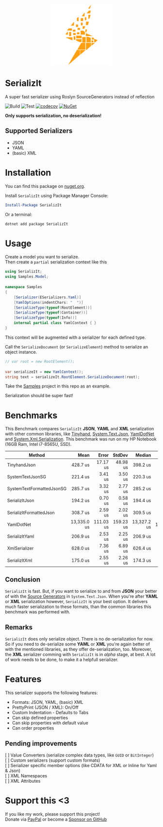 <p align="center">
<img src ="https://raw.githubusercontent.com/KhaosCoders/SerializIt/master/Art/Icon.png" width=200 />
</p>

# SerializIt
A super fast serializer using Roslyn SourceGenerators instead of reflection

![Build](https://github.com/KhaosCoders/SerializIt/actions/workflows/build.yml/badge.svg)
![Test](https://github.com/KhaosCoders/SerializIt/actions/workflows/test.yml/badge.svg)
[![codecov](https://codecov.io/gh/KhaosCoders/SerializIt/branch/main/graph/badge.svg?token=t0Glt2gBti)](https://codecov.io/gh/KhaosCoders/SerializIt)
[![NuGet](https://img.shields.io/nuget/v/SerializIt.svg?logo=nuget)](https://www.nuget.org/packages/SerializIt/)

**Only supports serialization, no deserialization!**

## Supported Serializers

- JSON
- YAML
- (basic) XML

# Installation

You can find this package on [nuget.org](https://www.nuget.org/packages/SerializIt).

Install `SerializIt` using Package Manager Console:
```powershell
Install-Package SerializIt
```

Or a terminal:
```bash
dotnet add package SerializIt 
```

# Usage
Create a model you want to serialize.  
Then create a `partial` serialization context like this
```C#
using SerializIt;
using Samples.Model;

namespace Samples
{
    [Serializer(ESerializers.Yaml)]
    [YamlOptions(indentChars: "  ")]
    [SerializeType(typeof(RootElement))]
    [SerializeType(typeof(Container))]
    [SerializeType(typeof(Info))]
    internal partial class YamlContext { }
}
```

This context will be augmented with a serializer for each defined type.

Call the `SerializeDocument` (or `SerializeElement`) method to serialize an object instance.

```C#
// var root = new RootElement();

var serializeIt = new YamlContext();
string text = serializeIt.RootElement.SerializeDocument(root);
```

Take the [Samples](https://github.com/KhaosCoders/SerializIt/tree/main/Samples) project in this repo as an example.

Serialization should be super fast!

# Benchmarks

This Benchmark compares `SerializIt` **JSON**, **YAML** and **XML** serialization with other common libraries, like [Tinyhand](https://github.com/archi-Doc/Tinyhand), [System.Text.Json](https://docs.microsoft.com/en-us/dotnet/standard/serialization/system-text-json-how-to?pivots=dotnet-6-0), [YamlDotNet](https://github.com/aaubry/YamlDotNet) and [System.Xml.Serialization](https://docs.microsoft.com/en-us/dotnet/standard/serialization/examples-of-xml-serialization). This benchmark was run on my HP Notebook (16GB Ram, Intel i7-8565U, SSD).

|                    Method |        Mean |     Error |    StdDev |      Median |     Gen 0 |    Gen 1 |   Gen 2 | Allocated |
|-------------------------- |------------:|----------:|----------:|------------:|----------:|---------:|--------:|----------:|
|              TinyhandJson |    428.7 us |  17.17 us |  48.98 us |    398.2 us |   49.8047 |   9.7656 |       - |    207 KB |
|          SystemTextJsonSG |    221.4 us |   3.41 us |   3.50 us |    220.3 us |   38.3301 |  38.3301 | 38.3301 |    121 KB |
| SystemTextFormattedJsonSG |    285.7 us |   3.32 us |   2.77 us |    285.2 us |   66.4063 |  66.4063 | 66.4063 |    208 KB |
|            SerializItJson |    194.2 us |   0.70 us |   0.58 us |    194.4 us |   41.5039 |  41.5039 | 41.5039 |    130 KB |
|   SerializItFormattedJson |    308.7 us |   2.59 us |   2.02 us |    309.5 us |   52.2461 |  52.2461 | 52.2461 |    164 KB |
|                YamlDotNet | 13,335.0 us | 111.03 us | 159.23 us | 13,327.2 us | 1125.0000 | 218.7500 | 31.2500 |  4,873 KB |
|            SerializItYaml |    206.9 us |   2.53 us |   2.25 us |    206.9 us |   41.5039 |  41.5039 | 41.5039 |    130 KB |
|             XmlSerializer |    628.0 us |   7.36 us |   6.89 us |    626.4 us |   54.6875 |  54.6875 | 54.6875 |    395 KB |
|             SerializItXml |    175.0 us |   2.55 us |   2.26 us |    174.3 us |   65.6738 |  65.6738 | 65.6738 |    207 KB |

## Conclusion

`SerializIt` is fast. But, if you want to serialize to and from **JSON** your better of with the [Source Generators](https://devblogs.microsoft.com/dotnet/try-the-new-system-text-json-source-generator/) in `System.Text.Json`. When you're after **YAML** or **XML** serialization however, `SerializIt` is your best option. It delivers much faster serialization to these formats, than the common libraries this benchmark was performed with.

## Remarks
`SerializIt` does only serialize object. There is no de-serialization for now. So if you need to de-serialize some **YAML** or **XML** you're again better of with the mentioned libraries, as they offer de-serialization, too. Moreover, the **XML** serializer comming with `SerializIt` is in *alpha* stage, at best. A lot of work needs to be done, to make it a helpfull serializer. 

# Features

This serializer supports the following features: 
- Formats: JSON, YAML, (basic) XML
- PrettyPrint (JSON / XML): On/Off 
- Custom Indentation - Defaults to Tabs
- Can skip defined properties
- Can skip properties with default value
- Can order properties

## Pending improvements

[ ] Value Converters (serialize complex data types, like `GUID` or `BitInteger`)  
[ ] Custom serializers (support custom formats)  
[ ] Serializer specific member options (like CDATA for XML or Inline for Yaml & Json)  
[ ] XML Namespaces  
[ ] XML Attributes  

# Support this <3

If you like my work, please support this project!  
Donate via [PayPal](https://www.paypal.com/donate?hosted_button_id=37PBGZPHXY8EC)
or become a [Sponsor on GitHub](https://github.com/sponsors/Khaos66)